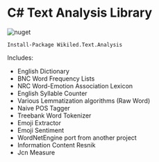 # C# Text Analysis Library

![nuget](https://img.shields.io/nuget/v/Wikiled.Text.Analysis.svg)

```
Install-Package Wikiled.Text.Analysis
```

Includes:

* English Dictionary 
* BNC Word Frequency Lists
* NRC Word-Emotion Association Lexicon 
* English Syllable Counter
* Various Lemmatization algorithms (Raw Word)
* Naive POS Tagger
* Treebank Word Tokenizer
* Emoji Extractor
* Emoji Sentiment
* WordNetEngine port from another project
* Information Content Resnik
* Jcn Measure
